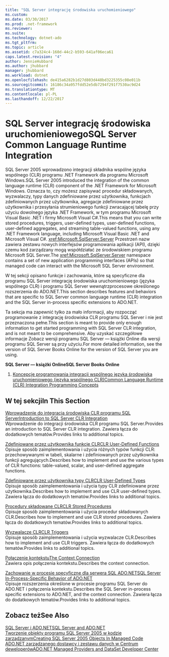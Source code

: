 ```yaml
---
title: "SQL Server integrację środowiska uruchomieniowego"
ms.custom: 
ms.date: 03/30/2017
ms.prod: .net-framework
ms.reviewer: 
ms.suite: 
ms.technology: dotnet-ado
ms.tgt_pltfrm: 
ms.topic: article
ms.assetid: c7a324c4-160d-44c2-b593-641af06eca61
caps.latest.revision: "4"
author: JennieHubbard
ms.author: jhubbard
manager: jhubbard
ms.workload: dotnet
ms.openlocfilehash: de415a6282b1d27d803d448bd3225355c08e011b
ms.sourcegitcommit: 16186c34a957fdd52e5db7294f291f7530ac9d24
ms.translationtype: MT
ms.contentlocale: pl-PL
ms.lasthandoff: 12/22/2017
---
```

# <a name="sql-server-common-language-runtime-integration"></a><span data-ttu-id="066a8-102">SQL Server integrację środowiska uruchomieniowego</span><span class="sxs-lookup"><span data-stu-id="066a8-102">SQL Server Common Language Runtime Integration</span></span>
<span data-ttu-id="066a8-103">SQL Server 2005 wprowadzono integracji składnika wspólne języka wspólnego (CLR) programu .NET Framework dla programu Microsoft Windows.</span><span class="sxs-lookup"><span data-stu-id="066a8-103">SQL Server 2005 introduced the integration of the common language runtime (CLR) component of the .NET Framework for Microsoft Windows.</span></span> <span data-ttu-id="066a8-104">Oznacza to, czy możesz zapisywać procedur składowanych, wyzwalaczy, typy danych zdefiniowane przez użytkownika, funkcjach zdefiniowanych przez użytkownika, agregacje zdefiniowane przez użytkownika i przesyłania strumieniowego funkcji zwracającej tabelę przy użyciu dowolnego języka .NET Framework, w tym programu Microsoft Visual Basic .NET i firmy Microsoft Visual C#.</span><span class="sxs-lookup"><span data-stu-id="066a8-104">This means that you can write stored procedures, triggers, user-defined types, user-defined functions, user-defined aggregates, and streaming table-valued functions, using any .NET Framework language, including Microsoft Visual Basic .NET and Microsoft Visual C#.</span></span> <span data-ttu-id="066a8-105"><xref:Microsoft.SqlServer.Server> Przestrzeń nazw zawiera zestawu nowych interfejsów programowania aplikacji (API), dzięki czemu kod zarządzany mogą współdziałać ze środowiskiem programu Microsoft SQL Server.</span><span class="sxs-lookup"><span data-stu-id="066a8-105">The <xref:Microsoft.SqlServer.Server> namespace contains a set of new application programming interfaces (APIs) so that managed code can interact with the Microsoft SQL Server environment.</span></span>  
  
 <span data-ttu-id="066a8-106">W tej sekcji opisano funkcje i zachowania, które są specyficzne dla programu SQL Server integrację środowiska uruchomieniowego (języka wspólnego CLR) i programu SQL Server wewnątrzprocesowe określonego rozszerzenia do ADO.NET.</span><span class="sxs-lookup"><span data-stu-id="066a8-106">This section describes features and behaviors that are specific to SQL Server common language runtime (CLR) integration and the SQL Server in-process specific extensions to ADO.NET.</span></span>  
  
 <span data-ttu-id="066a8-107">Ta sekcja ma zapewnić tylko za mało informacji, aby rozpocząć programowanie z integrację środowiska CLR programu SQL Server i nie jest przeznaczona pełne.</span><span class="sxs-lookup"><span data-stu-id="066a8-107">This section is meant to provide only enough information to get started programming with SQL Server CLR integration, and is not meant to be comprehensive.</span></span> <span data-ttu-id="066a8-108">Aby uzyskać szczegółowe informacje Zobacz wersji programu SQL Server — książki Online dla wersji programu SQL Server są przy użyciu.</span><span class="sxs-lookup"><span data-stu-id="066a8-108">For more detailed information, see the version of SQL Server Books Online for the version of SQL Server you are using.</span></span>  
  
 <span data-ttu-id="066a8-109">**SQL Server — książki Online**</span><span class="sxs-lookup"><span data-stu-id="066a8-109">**SQL Server Books Online**</span></span>  
  
1.  [<span data-ttu-id="066a8-110">Koncepcje programowania integracji wspólnego języka środowiska uruchomieniowego (języka wspólnego CLR)</span><span class="sxs-lookup"><span data-stu-id="066a8-110">Common Language Runtime (CLR) Integration Programming Concepts</span></span>](http://go.microsoft.com/fwlink/?LinkId=115240)  
  
## <a name="in-this-section"></a><span data-ttu-id="066a8-111">W tej sekcji</span><span class="sxs-lookup"><span data-stu-id="066a8-111">In This Section</span></span>  
 [<span data-ttu-id="066a8-112">Wprowadzenie do integracja środowiska CLR programu SQL Server</span><span class="sxs-lookup"><span data-stu-id="066a8-112">Introduction to SQL Server CLR Integration</span></span>](../../../../../docs/framework/data/adonet/sql/introduction-to-sql-server-clr-integration.md)  
 <span data-ttu-id="066a8-113">Wprowadzenie do integracji środowiska CLR programu SQL Server.</span><span class="sxs-lookup"><span data-stu-id="066a8-113">Provides an introduction to SQL Server CLR integration.</span></span> <span data-ttu-id="066a8-114">Zawiera łącza do dodatkowych tematów.</span><span class="sxs-lookup"><span data-stu-id="066a8-114">Provides links to additional topics.</span></span>  
  
 [<span data-ttu-id="066a8-115">Zdefiniowane przez użytkownika funkcje CLR</span><span class="sxs-lookup"><span data-stu-id="066a8-115">CLR User-Defined Functions</span></span>](../../../../../docs/framework/data/adonet/sql/clr-user-defined-functions.md)  
 <span data-ttu-id="066a8-116">Opisuje sposób zaimplementowania i użycia różnych typów funkcji CLR: przechowywanymi w tabeli, skalarne i zdefiniowanych przez użytkownika funkcji agregujących.</span><span class="sxs-lookup"><span data-stu-id="066a8-116">Describes how to implement and use the various types of CLR functions: table-valued, scalar, and user-defined aggregate functions.</span></span>  
  
 [<span data-ttu-id="066a8-117">Zdefiniowane przez użytkownika typy CLR</span><span class="sxs-lookup"><span data-stu-id="066a8-117">CLR User-Defined Types</span></span>](../../../../../docs/framework/data/adonet/sql/clr-user-defined-types.md)  
 <span data-ttu-id="066a8-118">Opisuje sposób zaimplementowania i użycia typy CLR zdefiniowane przez użytkownika.</span><span class="sxs-lookup"><span data-stu-id="066a8-118">Describes how to implement and use CLR user-defined types.</span></span> <span data-ttu-id="066a8-119">Zawiera łącza do dodatkowych tematów.</span><span class="sxs-lookup"><span data-stu-id="066a8-119">Provides links to additional topics.</span></span>  
  
 [<span data-ttu-id="066a8-120">Procedury składowane CLR</span><span class="sxs-lookup"><span data-stu-id="066a8-120">CLR Stored Procedures</span></span>](../../../../../docs/framework/data/adonet/sql/clr-stored-procedures.md)  
 <span data-ttu-id="066a8-121">Opisuje sposób zaimplementowania i użycia procedur składowanych CLR.</span><span class="sxs-lookup"><span data-stu-id="066a8-121">Describes how to implement and use CLR stored procedures.</span></span> <span data-ttu-id="066a8-122">Zawiera łącza do dodatkowych tematów.</span><span class="sxs-lookup"><span data-stu-id="066a8-122">Provides links to additional topics.</span></span>  
  
 [<span data-ttu-id="066a8-123">Wyzwalacze CLR</span><span class="sxs-lookup"><span data-stu-id="066a8-123">CLR Triggers</span></span>](../../../../../docs/framework/data/adonet/sql/clr-triggers.md)  
 <span data-ttu-id="066a8-124">Opisuje sposób zaimplementowania i użycia wyzwalacze CLR.</span><span class="sxs-lookup"><span data-stu-id="066a8-124">Describes how to implement and use CLR triggers.</span></span> <span data-ttu-id="066a8-125">Zawiera łącza do dodatkowych tematów.</span><span class="sxs-lookup"><span data-stu-id="066a8-125">Provides links to additional topics.</span></span>  
  
 [<span data-ttu-id="066a8-126">Połączenie kontekstu</span><span class="sxs-lookup"><span data-stu-id="066a8-126">The Context Connection</span></span>](../../../../../docs/framework/data/adonet/sql/the-context-connection.md)  
 <span data-ttu-id="066a8-127">Zawiera opis połączenia kontekstu.</span><span class="sxs-lookup"><span data-stu-id="066a8-127">Describes the context connection.</span></span>  
  
 [<span data-ttu-id="066a8-128">Zachowanie w procesie specyficzne dla serwera SQL ADO.NET</span><span class="sxs-lookup"><span data-stu-id="066a8-128">SQL Server In-Process-Specific Behavior of ADO.NET</span></span>](../../../../../docs/framework/data/adonet/sql/sql-server-in-process-specific-behavior-of-adonet.md)  
 <span data-ttu-id="066a8-129">Opisuje rozszerzenia określone w procesie programu SQL Server do ADO.NET i połączenia kontekstu.</span><span class="sxs-lookup"><span data-stu-id="066a8-129">Describes the SQL Server in-process specific extensions to ADO.NET, and the context connection.</span></span> <span data-ttu-id="066a8-130">Zawiera łącza do dodatkowych tematów.</span><span class="sxs-lookup"><span data-stu-id="066a8-130">Provides links to additional topics.</span></span>  
  
## <a name="see-also"></a><span data-ttu-id="066a8-131">Zobacz też</span><span class="sxs-lookup"><span data-stu-id="066a8-131">See Also</span></span>  
 [<span data-ttu-id="066a8-132">SQL Server i ADO.NET</span><span class="sxs-lookup"><span data-stu-id="066a8-132">SQL Server and ADO.NET</span></span>](../../../../../docs/framework/data/adonet/sql/index.md)  
 [<span data-ttu-id="066a8-133">Tworzenie obiekty programu SQL Server 2005 w kodzie zarządzanym</span><span class="sxs-lookup"><span data-stu-id="066a8-133">Creating SQL Server 2005 Objects In Managed Code</span></span>](http://msdn.microsoft.com/en-us/5358a825-e19b-49aa-8214-674ce5fed1da)  
 [<span data-ttu-id="066a8-134">ADO.NET zarządzanego dostawcy i zestawu danych w Centrum deweloperów</span><span class="sxs-lookup"><span data-stu-id="066a8-134">ADO.NET Managed Providers and DataSet Developer Center</span></span>](http://go.microsoft.com/fwlink/?LinkId=217917)
